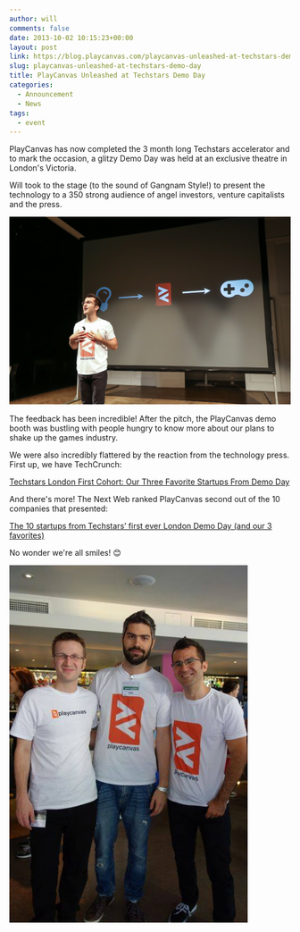```yaml
---
author: will
comments: false
date: 2013-10-02 10:15:23+00:00
layout: post
link: https://blog.playcanvas.com/playcanvas-unleashed-at-techstars-demo-day/
slug: playcanvas-unleashed-at-techstars-demo-day
title: PlayCanvas Unleashed at Techstars Demo Day
categories:
  - Announcement
  - News
tags:
  - event
---
```


PlayCanvas has now completed the 3 month long Techstars accelerator and to mark the occasion, a glitzy Demo Day was held at an exclusive theatre in London's Victoria.

Will took to the stage (to the sound of Gangnam Style!) to present the technology to a 350 strong audience of angel investors, venture capitalists and the press.

[![Techstars Demo Day](/assets/media/techstars-demo-day.jpg)](/assets/media/techstars-demo-day.jpg)

The feedback has been incredible! After the pitch, the PlayCanvas demo booth was bustling with people hungry to know more about our plans to shake up the games industry.

We were also incredibly flattered by the reaction from the technology press. First up, we have TechCrunch:

[Techstars London First Cohort: Our Three Favorite Startups From Demo Day](https://techcrunch.com/2013/09/27/techstars-london-top-pick/)

And there's more! The Next Web ranked PlayCanvas second out of the 10 companies that presented:

[The 10 startups from Techstars’ first ever London Demo Day (and our 3 favorites)](https://thenextweb.com/news/the-10-techstars-demo-day-startups-and-our-3-favorites)

No wonder we're all smiles! 😊

[![team](/assets/media/team.jpg)](/assets/media/team.jpg)
